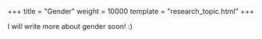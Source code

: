 +++
title = "Gender"
weight = 10000
template = "research_topic.html"
+++

I will write more about gender soon! :)

